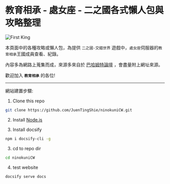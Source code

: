# 教育相承 - 處女座 - 二之國各式懶人包與攻略整理

![First King](figures/landpage/first_king_ko.jpg)

本頁面中的各種攻略或懶人包，為提供 `二之國-交錯世界` 遊戲中，`處女座`伺服器的`教育相承`王國成員查看、紀錄。

內容多為網路上蒐集而成，來源多來自於 [巴哈姆特論壇](https://forum.gamer.com.tw/B.php?bsn=37619) ，會盡量附上網址來源。

歡迎加入 **`教育相承`** 的各位!

---

網站建置步驟: 

1. Clone this repo

```bash
git clone https://github.com/JuenTingShie/ninokuniCW.git
```

2. Install [Node.js](https://nodejs.org/)

3. Install docsify

```bash
npm i docsify-cli -g
```

3. cd to repo dir

```bash
cd ninokuniCW
```

4. test website

```bash
docsify serve docs
```

